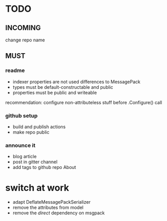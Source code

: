 # TODO

## INCOMING


change repo name

## MUST

### readme
- indexer properties are not used
differences to MessagePack
- types must be default-constructable and public
- properties must be public and writeable

recommendation: configure non-attributeless stuff before .Configure() call
### github setup
- build and publish actions
- make repo public

### announce it
- blog article
- post in gitter channel
- add tags to github repo About


# switch at work
- adapt DeflateMessagePackSerializer
- remove the attributes from model
- remove the *direct* dependency on msgpack

